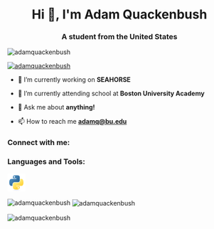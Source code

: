 <h1 align="center">Hi 👋, I'm Adam Quackenbush</h1>
<h3 align="center">A student from the United States</h3>

<p align="left"> <img src="https://komarev.com/ghpvc/?username=adamquackenbush&label=Profile%20views&color=0e75b6&style=flat" alt="adamquackenbush" /> </p>

<p align="left"> <a href="https://github.com/ryo-ma/github-profile-trophy"><img src="https://github-profile-trophy.vercel.app/?username=adamquackenbush" alt="adamquackenbush" /></a> </p>

- 🔭 I’m currently working on **SEAHORSE**

- 🌱 I’m currently attending school at **Boston University Academy**

- 💬 Ask me about **anything!**

- 📫 How to reach me **adamq@bu.edu**

<h3 align="left">Connect with me:</h3>
<p align="left">
</p>

<h3 align="left">Languages and Tools:</h3>
<p align="left"> <a href="https://www.python.org" target="_blank" rel="noreferrer"> <img src="https://raw.githubusercontent.com/devicons/devicon/master/icons/python/python-original.svg" alt="python" width="40" height="40"/> </a> </p>

<p><img align="left" src="https://github-readme-stats.vercel.app/api/top-langs?username=adamquackenbush&show_icons=true&locale=en&layout=compact" alt="adamquackenbush" /></p>

<p>&nbsp;<img align="center" src="https://github-readme-stats.vercel.app/api?username=adamquackenbush&show_icons=true&locale=en" alt="adamquackenbush" /></p>

<p><img align="center" src="https://github-readme-streak-stats.herokuapp.com/?user=adamquackenbush&" alt="adamquackenbush" /></p>
